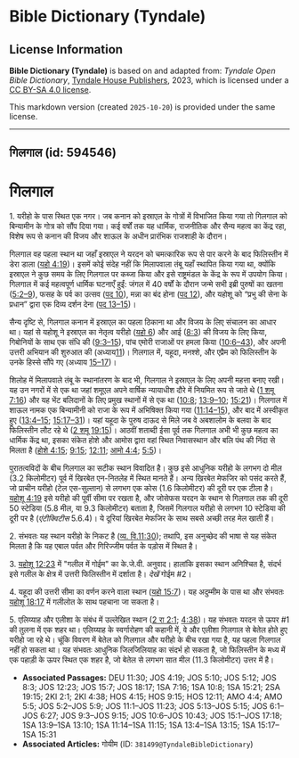 # Bible Dictionary (Tyndale)

## License Information

**Bible Dictionary (Tyndale)** is based on and adapted from: _Tyndale Open Bible Dictionary_, [Tyndale House Publishers](https://tyndaleopenresources.com/), 2023, which is licensed under a [CC BY-SA 4.0 license](https://creativecommons.org/licenses/by-sa/4.0/legalcode.en).

This markdown version (created `2025-10-20`) is provided under the same license.



--------------------------------

## गिलगाल (id: 594546)

गिलगाल
======

1\. यरीहो के पास स्थित एक नगर। जब कनान को इस्राएल के गोत्रों में विभाजित किया गया तो गिलगाल को बिन्यामीन के गोत्र को सौंप दिया गया। कई वर्षों तक यह धार्मिक, राजनीतिक और सैन्य महत्व का केंद्र रहा, विशेष रूप से कनान की विजय और शाऊल के अधीन प्रारंभिक राजशाही के दौरान।

गिलगाल वह पहला स्थान था जहाँ इस्राएल ने यरदन को चमत्कारिक रूप से पार करने के बाद फिलिस्तीन में डेरा डाला ([यहो 4:19](https://ref.ly/Josh4:19))। इसमें कोई संदेह नहीं कि मिलापवाला तंबू यहाँ स्थापित किया गया था, क्योंकि इस्राएल ने कुछ समय के लिए गिलगाल पर कब्जा किया और इसे राष्ट्रमंडल के केंद्र के रूप में उपयोग किया। गिलगाल में कई महत्वपूर्ण धार्मिक घटनाएँ हुईं: जंगल में 40 वर्षों के दौरान जन्मे सभी इब्री पुरुषों का खतना ([5:2–9](https://ref.ly/Josh5:2-Josh5:9)), फसह के पर्व का उत्सव ([पद 10](https://ref.ly/Josh5:10)), मन्ना का बंद होना ([पद 12](https://ref.ly/Josh5:12)), और यहोशू को “प्रभु की सेना के प्रधान” द्वारा एक दिव्य दर्शन देना ([पद 13–15](https://ref.ly/Josh5:13-Josh5:15))।

सैन्य दृष्टि से, गिलगाल कनान में इस्राएल का पहला ठिकाना था और विजय के लिए संचालन का आधार था। यहां से यहोशू ने इस्राएल का नेतृत्व यरीहो ([यहो 6](https://ref.ly/Josh6:1-Josh6:27)) और आई ([8:3](https://ref.ly/Josh8:3)) की विजय के लिए किया, गिबोनियों के साथ एक संधि की ([9:3–15](https://ref.ly/Josh9:3-Josh9:15)), पांच एमोरी राजाओं पर हमला किया ([10:6–43](https://ref.ly/Josh10:6-Josh10:43)), और अपनी उत्तरी अभियान की शुरुआत की (अध्याय[11](https://ref.ly/Josh11:1-Josh11:23))। गिलगाल में, यहूदा, मनश्शे, और एप्रैम को फिलिस्तीन के उनके हिस्से सौंपे गए (अध्याय [15–17](https://ref.ly/Josh15:1-Josh17:18))।

शिलोह में मिलापवाले तंबू के स्थानांतरण के बाद भी, गिलगाल ने इस्राएल के लिए अपनी महत्ता बनाए रखी। यह उन नगरों में से एक था जहां शमूएल अपने वार्षिक न्यायाधीश दौरे में नियमित रूप से जाते थे ([1 शमू 7:16](https://ref.ly/1Sam7:16)) और यह भेंट बलिदानों के लिए प्रमुख स्थानों में से एक था ([10:8](https://ref.ly/1Sam10:8); [13:9–10](https://ref.ly/1Sam13:9-1Sam13:10); [15:21](https://ref.ly/1Sam15:21))। गिलगाल में शाऊल नामक एक बिन्यामीनी को राजा के रूप में अभिषिक्त किया गया ([11:14–15](https://ref.ly/1Sam11:14-1Sam11:15)), और बाद में अस्वीकृत हुए ([13:4–15](https://ref.ly/1Sam13:4-1Sam13:15); [15:17–31](https://ref.ly/1Sam15:17-1Sam15:31))। यहां यहूदा के पुरुष दाऊद से मिले जब वे अबशालोम के बलवा के बाद फिलिस्तीन लौट रहे थे ([2 शमू 19:15](https://ref.ly/2Sam19:15))। आठवीं शताब्दी ईसा पूर्व तक गिलगाल अभी भी कुछ महत्व का धार्मिक केंद्र था, इसका संकेत होशे और आमोस द्वारा वहां स्थित निवासस्थान और बलि पंथ की निंदा से मिलता है ([होशे 4:15](https://ref.ly/Hos4:15); [9:15](https://ref.ly/Hos9:15); [12:11](https://ref.ly/Hos12:11); [आमो 4:4](https://ref.ly/Amos4:4); [5:5](https://ref.ly/Amos5:5))।

पुरातत्वविदों के बीच गिलगाल का सटीक स्थान विवादित है। कुछ इसे आधुनिक यरीहो के लगभग दो मील (3\.2 किलोमीटर) पूर्व में खिरबेत एन\-नितलेह में स्थित मानते हैं। अन्य खिरबेत मेफजिर को पसंद करते हैं, जो प्राचीन यरीहो (टेल एस\-सुल्तान) से लगभग एक कोस (1\.6 किलोमीटर) की दूरी पर एक टीला है। [यहोशू 4:19](https://ref.ly/Josh4:19) इसे यरीहो की पूर्वी सीमा पर रखता है, और जोसेफस यरदन के स्थान से गिलगाल तक की दूरी 50 स्टेडिया (5\.8 मील, या 9\.3 किलोमीटर) बताता है, जिसमें गिलगाल यरीहो से लगभग 10 स्टेडिया की दूरी पर है (*एंटीक्विटीस*  5\.6\.4\)। ये दूरियां खिरबेत मेफजिर के साथ सबसे अच्छी तरह मेल खाती हैं।

2\. संभवतः यह स्थान यरीहो के निकट है ([व्य. वि.11:30](https://ref.ly/Deut11:30)); तथापि, इस अनुच्छेद की भाषा से यह संकेत मिलता है कि यह एबाल पर्वत और गिरिज्जीम पर्वत के पड़ोस में स्थित है।

3\. [यहोशू 12:23](https://ref.ly/Josh12:23) में "गलील में गोईम" का के.जे.वी. अनुवाद। हालांकि इसका स्थान अनिश्चित है, संदर्भ इसे गलील के क्षेत्र में उत्तरी फिलिस्तीन में दर्शाता है। *देखें* गोईम \#2।

4\. यहूदा की उत्तरी सीमा का वर्णन करने वाला स्थान ([यहो 15:7](https://ref.ly/Josh15:7))। यह अदुम्मीम के पास था और संभवतः [यहोशू 18:17](https://ref.ly/Josh18:17) में गलीलोत के साथ पहचाना जा सकता है।

5\. एलिय्याह और एलीशा के संबंध में उल्लेखित स्थान ([2 रा 2:1](https://ref.ly/2Kgs2:1); [4:38](https://ref.ly/2Kgs4:38))। यह संभवतः यरदन से ऊपर \#1 की तुलना में एक शहर था। एलिय्याह के स्वर्गारोहण की कहानी में, वे और एलीशा गिलगाल से बेतेल होते हुए यरीहो जा रहे थे। चूंकि विवरण में बेतेल को गिलगाल और यरीहो के बीच रखा गया है, यह पहला गिलगाल नहीं हो सकता था। यह संभवतः आधुनिक जिलजिलियाह का संदर्भ हो सकता है, जो फिलिस्तीन के मध्य में एक पहाड़ी के ऊपर स्थित एक शहर है, जो बेतेल से लगभग सात मील (11\.3 किलोमीटर) उत्तर में है।

* **Associated Passages:** DEU 11:30; JOS 4:19; JOS 5:10; JOS 5:12; JOS 8:3; JOS 12:23; JOS 15:7; JOS 18:17; 1SA 7:16; 1SA 10:8; 1SA 15:21; 2SA 19:15; 2KI 2:1; 2KI 4:38; HOS 4:15; HOS 9:15; HOS 12:11; AMO 4:4; AMO 5:5; JOS 5:2–JOS 5:9; JOS 11:1–JOS 11:23; JOS 5:13–JOS 5:15; JOS 6:1–JOS 6:27; JOS 9:3–JOS 9:15; JOS 10:6–JOS 10:43; JOS 15:1–JOS 17:18; 1SA 13:9–1SA 13:10; 1SA 11:14–1SA 11:15; 1SA 13:4–1SA 13:15; 1SA 15:17–1SA 15:31
* **Associated Articles:** गोयीम (ID: `381499@TyndaleBibleDictionary`)

